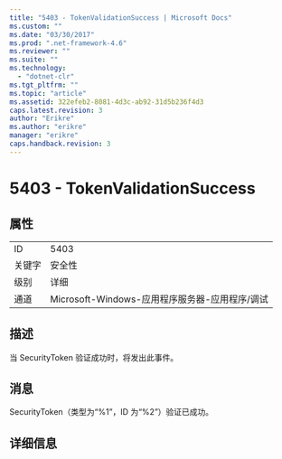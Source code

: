 ```yaml
---
title: "5403 - TokenValidationSuccess | Microsoft Docs"
ms.custom: ""
ms.date: "03/30/2017"
ms.prod: ".net-framework-4.6"
ms.reviewer: ""
ms.suite: ""
ms.technology: 
  - "dotnet-clr"
ms.tgt_pltfrm: ""
ms.topic: "article"
ms.assetid: 322efeb2-8081-4d3c-ab92-31d5b236f4d3
caps.latest.revision: 3
author: "Erikre"
ms.author: "erikre"
manager: "erikre"
caps.handback.revision: 3
---
```

# 5403 - TokenValidationSuccess
## 属性  
  
|||  
|-|-|  
|ID|5403|  
|关键字|安全性|  
|级别|详细|  
|通道|Microsoft\-Windows\-应用程序服务器\-应用程序\/调试|  
  
## 描述  
 当 SecurityToken 验证成功时，将发出此事件。  
  
## 消息  
 SecurityToken（类型为“%1”，ID 为“%2”）验证已成功。  
  
## 详细信息